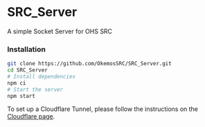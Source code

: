 # SRC_Server

A simple Socket Server for OHS SRC

### Installation

```bash
git clone https://github.com/OkemosSRC/SRC_Server.git
cd SRC_Server
# Install dependencies
npm ci
# Start the server
npm start
```

To set up a Cloudflare Tunnel, please follow the instructions on
the [Cloudflare page](https://www.cloudflare.com/products/tunnel/).


